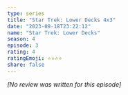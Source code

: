 ```yaml
---
type: series
title: "Star Trek: Lower Decks 4x3"
date: "2023-09-18T23:22:12"
name: "Star Trek: Lower Decks"
season: 4
episode: 3
rating: 4
ratingEmoji: ⭐️⭐️⭐️⭐️
share: false
---
```


*[No review was written for this episode]*

